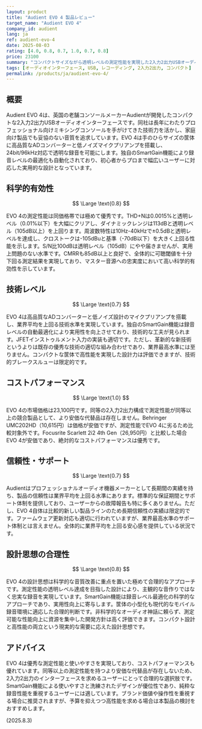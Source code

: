 ```yaml
---
layout: product
title: "Audient EVO 4 製品レビュー"
target_name: "Audient EVO 4"
company_id: audient
lang: ja
ref: audient-evo-4
date: 2025-08-03
rating: [4.0, 0.8, 0.7, 1.0, 0.7, 0.8]
price: 23100
summary: "コンパクトサイズながら透明レベルの測定性能を実現した2入力2出力USBオーディオインターフェース"
tags: [オーディオインターフェース, USB, レコーディング, 2入力2出力, コンパクト]
permalink: /products/ja/audient-evo-4/
---
```


## 概要

Audient EVO 4は、英国の老舗コンソールメーカーAudientが開発したコンパクトな2入力2出力USBオーディオインターフェースです。同社は長年にわたりプロフェッショナル向けミキシングコンソールを手がけてきた技術力を活かし、家庭向け製品でも妥協のない音質を追求しています。EVO 4は手のひらサイズの筐体に高品質なADコンバーターと低ノイズマイクプリアンプを搭載し、24bit/96kHz対応で透明な録音を可能にします。独自のSmartGain機能により録音レベルの最適化も自動化されており、初心者からプロまで幅広いユーザーに対応した実用的な設計となっています。

## 科学的有効性

$$ \Large \text{0.8} $$

EVO 4の測定性能は同価格帯では極めて優秀です。THD+Nは0.0015%と透明レベル（0.01%以下）を大幅にクリアし、ダイナミックレンジは113dBと透明レベル（105dB以上）を上回ります。周波数特性は10Hz-40kHzで±0.5dBと透明レベルを達成し、クロストークは-105dBuと基準（-70dB以下）を大きく上回る性能を示します。S/N比100dBは透明レベル（105dB）にやや届きませんが、実用上問題のない水準です。CMRRも85dB以上と良好で、全体的に可聴閾値を十分下回る測定結果を実現しており、マスター音源への忠実度において高い科学的有効性を示しています。

## 技術レベル

$$ \Large \text{0.7} $$

EVO 4は高品質なADコンバーターと低ノイズ設計のマイクプリアンプを搭載し、業界平均を上回る技術水準を実現しています。独自のSmartGain機能は録音レベルの自動最適化により実用性を向上させており、技術的な工夫が見られます。JFETインストゥルメント入力の実装も適切です。ただし、革新的な新技術というよりは既存の優秀な技術の適切な組み合わせであり、業界最高水準には至りません。コンパクトな筐体で高性能を実現した設計力は評価できますが、技術的ブレークスルューは限定的です。

## コストパフォーマンス

$$ \Large \text{1.0} $$

EVO 4の市場価格は23,100円です。同等の2入力2出力構成で測定性能が同等以上の競合製品として、より安価な代替品は存在しません。Behringer UMC202HD（10,615円）は価格が安価ですが、測定性能でEVO 4に劣るため比較対象外です。Focusrite Scarlett 2i2 4th Gen（26,950円）と比較した場合EVO 4が安価であり、絶対的なコストパフォーマンスは優秀です。

## 信頼性・サポート

$$ \Large \text{0.7} $$

Audientはプロフェッショナルオーディオ機器メーカーとして長期間の実績を持ち、製品の信頼性は業界平均を上回る水準にあります。標準的な保証期間とサポート体制を提供しており、ユーザーからの故障報告も特に多くありません。ただし、EVO 4自体は比較的新しい製品ラインのため長期信頼性の実績は限定的です。ファームウェア更新対応も適切に行われていますが、業界最高水準のサポート体制とは言えません。全体的に業界平均を上回る安心感を提供している状況です。

## 設計思想の合理性

$$ \Large \text{0.8} $$

EVO 4の設計思想は科学的な音質改善に重点を置いた極めて合理的なアプローチです。測定性能の透明レベル達成を目指した設計により、主観的な音作りではなく忠実な録音を実現しています。SmartGain機能は録音レベル最適化の科学的なアプローチであり、実用性向上に寄与します。筐体の小型化も現代的なモバイル録音環境に適応した合理的判断です。非科学的なオーディオ神話に頼らず、測定可能な性能向上に資源を集中した開発方針は高く評価できます。コンパクト設計と高性能の両立という現実的な需要に応えた設計思想です。

## アドバイス

EVO 4は優秀な測定性能と使いやすさを実現しており、コストパフォーマンスも優れています。同等以上の測定性能を持つより安価な代替品が存在しないため、2入力2出力のインターフェースを求めるユーザーにとって合理的な選択肢です。SmartGain機能による使いやすさと洗練されたデザインが優位性であり、純粋な録音性能を重視するユーザーには適しています。ブランド価値や操作性を重視する場合に推奨されますが、予算を抑えつつ高性能を求める場合は本製品の検討をおすすめします。

(2025.8.3)
